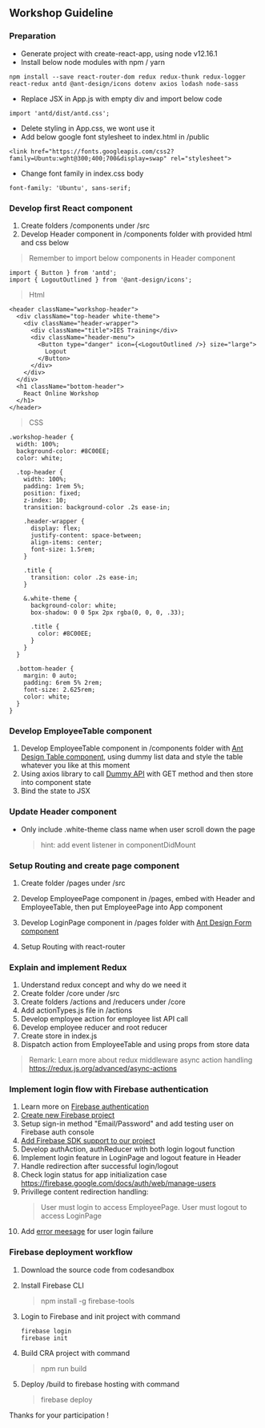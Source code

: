 ## Workshop Guideline

### Preparation

- Generate project with create-react-app, using node v12.16.1
- Install below node modules with npm / yarn
```
npm install --save react-router-dom redux redux-thunk redux-logger react-redux antd @ant-design/icons dotenv axios lodash node-sass
```
- Replace JSX in App.js with empty div and import below code
```
import 'antd/dist/antd.css';
```
- Delete styling in App.css, we wont use it
- Add below google font stylesheet to index.html in /public
```
<link href="https://fonts.googleapis.com/css2?family=Ubuntu:wght@300;400;700&display=swap" rel="stylesheet">
```

- Change font family in index.css body
```
font-family: 'Ubuntu', sans-serif;
```  



### Develop first React component

1. Create folders /components under /src
2. Develop Header component in /components folder with provided html and css below

> Remember to import below components in Header component
```
import { Button } from 'antd';
import { LogoutOutlined } from '@ant-design/icons';
```

> Html
```
<header className="workshop-header">
  <div className="top-header white-theme">
    <div className="header-wrapper">
      <div className="title">IES Training</div>
      <div className="header-menu">
        <Button type="danger" icon={<LogoutOutlined />} size="large">
          Logout
        </Button>
      </div>
    </div>
  </div>
  <h1 className="bottom-header">
    React Online Workshop
  </h1>
</header>
```

> CSS
```
.workshop-header {
  width: 100%;
  background-color: #8C00EE;
  color: white;

  .top-header {
    width: 100%;
    padding: 1rem 5%;
    position: fixed;
    z-index: 10;
    transition: background-color .2s ease-in;

    .header-wrapper {
      display: flex;
      justify-content: space-between;
      align-items: center;
      font-size: 1.5rem;
    }

    .title {
      transition: color .2s ease-in;
    }

    &.white-theme {
      background-color: white;
      box-shadow: 0 0 5px 2px rgba(0, 0, 0, .33);

      .title {
        color: #8C00EE;
      }
    }
  }

  .bottom-header {
    margin: 0 auto;
    padding: 6rem 5% 2rem;
    font-size: 2.625rem;
    color: white;
  }
}
```


### Develop EmployeeTable component

1. Develop EmployeeTable component in /components folder with [Ant Design Table component](https://ant.design/components/table/),
using dummy list data and style the table whatever you like at this moment
2. Using axios library to call [Dummy API](https://my-json-server.typicode.com/KwFung7/react-workshop-new/employees) with GET method and then store into component state
3. Bind the state to JSX

### Update Header component

- Only include .white-theme class name when user scroll down the page
  > hint: add event listener in componentDidMount
  

### Setup Routing and create page component

1. Create folder /pages under /src
2. Develop EmployeePage component in /pages, embed with Header and EmployeeTable,
then put EmployeePage into App component  

3. Develop LoginPage component in /pages folder with [Ant Design Form component](https://ant.design/components/form/)
4. Setup Routing with react-router


### Explain and implement Redux

1. Understand redux concept and why do we need it
2. Create folder /core under /src
3. Create folders /actions and /reducers under /core
4. Add actionTypes.js file in /actions
5. Develop employee action for employee list API call
6. Develop employee reducer and root reducer
7. Create store in index.js
8. Dispatch action from EmployeeTable and using props from store data

 > Remark: Learn more about redux middleware async action handling https://redux.js.org/advanced/async-actions
 
 

### Implement login flow with Firebase authentication

1. Learn more on [Firebase authentication](https://firebase.google.com/docs/auth/web/password-auth?authuser=0)
2. [Create new Firebase project](https://console.firebase.google.com/)
2. Setup sign-in method "Email/Password" and add testing user on Firebase auth console
4. [Add Firebase SDK support to our project](https://firebase.google.com/docs/web/setup?authuser=0)
5. Develop authAction, authReducer with both login logout function
6. Implement login feature in LoginPage and logout feature in Header
7. Handle redirection after successful login/logout
8. Check login status for app initialization case https://firebase.google.com/docs/auth/web/manage-users
9. Privillege content redirection handling:
   > User must login to access EmployeePage. User must logout to access LoginPage
10. Add [error meesage](https://ant.design/components/message/) for user login failure


### Firebase deployment workflow

1. Download the source code from codesandbox
2. Install Firebase CLI
   > npm install -g firebase-tools
3. Login to Firebase and init project with command
    ```
    firebase login
    firebase init
    ```

4. Build CRA project with command
   > npm run build
5. Deploy /build to firebase hosting with command
   > firebase deploy
   
   
   
Thanks for your participation !
